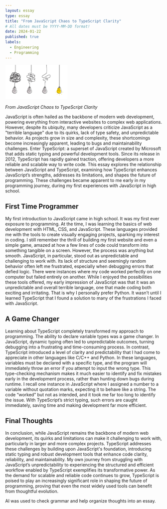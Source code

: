```yaml
---
layout: essay
type: essay
title: "From JavaScript Chaos to TypeScript Clarity"
# All dates must be YYYY-MM-DD format!
date: 2024-01-22
published: true
labels:
  - Engineering
  - Programming
---
```


<img width="200px" class="rounded float-start pe-4" src="../img/chaos_to_clarity.jpg">

*From JavaScript Chaos to TypeScript Clarity*

JavaScript is often hailed as the backbone of modern web development, powering everything from interactive websites to complex web applications. However, despite its ubiquity, many developers criticize JavaScript as a "terrible language" due to its quirks, lack of type safety, and unpredictable behavior. As projects grow in size and complexity, these shortcomings become increasingly apparent, leading to bugs and maintainability challenges. Enter TypeScript: a superset of JavaScript created by Microsoft that adds static typing and powerful development tools. Since its release in 2012, TypeScript has rapidly gained traction, offering developers a more reliable and scalable way to write code. This essay explores the relationship between JavaScript and TypeScript, examining how TypeScript enhances JavaScript’s strengths, addresses its limitations, and shapes the future of programming. These challenges became apparent to me early in my programming journey, during my first experiences with JavaScript in high school.

## First Time Programmer

My first introduction to JavaScript came in high school. It was my first ever exposure to programming. At the time, I was learning the basics of web development with HTML, CSS, and JavaScript. These languages provided me with the tools to create visually engaging projects, sparking my interest in coding. I still remember the thrill of building my first website and even a simple game, amazed at how a few lines of code could transform into something tangible on a screen. However, the process was anything but smooth. JavaScript, in particular, stood out as unpredictable and challenging to work with. Its lack of structure and seemingly random behavior often left me frustrated, especially when debugging errors that defied logic. There were instances where my code worked perfectly on one computer but failed entirely on another. While I enjoyed the possibilities these tools offered, my early impression of JavaScript was that it was an unpredictable and overall terrible language, one that made coding both exciting and irritating. That is why I personally prefer Python. It wasn’t until I learned TypeScript that I found a solution to many of the frustrations I faced with JavaScript.

## A Game Changer

Learning about TypeScript completely transformed my approach to programming. The ability to declare variable types was a game changer. In JavaScript, dynamic typing often led to unpredictable outcomes, turning debugging into a frustrating and time-consuming process. In contrast, TypeScript introduced a level of clarity and predictability that I had come to appreciate in other languages like C/C++ and Python. In these languages, variables must be declared with a specific type, and the program will immediately throw an error if you attempt to input the wrong type. This type-checking mechanism makes it much easier to identify and fix mistakes early in the development process, rather than hunting down bugs during runtime. I recall one instance in JavaScript where I assigned a number to a variable without quotation marks, expecting it to behave like a string. The code “worked” but not as intended, and it took me far too long to identify the issue. With TypeScript’s strict typing, such errors are caught immediately, saving time and making development far more efficient.

## Final Thoughts

In conclusion, while JavaScript remains the backbone of modern web development, its quirks and limitations can make it challenging to work with, particularly in larger and more complex projects. TypeScript addresses these challenges by building upon JavaScript's foundation, introducing static typing and robust development tools that enhance code clarity, reliability, and maintainability. My own journey from struggling with JavaScript’s unpredictability to experiencing the structured and efficient workflow enabled by TypeScript exemplifies its transformative power. As the demand for scalable and reliable code continues to grow, TypeScript is poised to play an increasingly significant role in shaping the future of programming, proving that even the most widely used tools can benefit from thoughtful evolution.



AI was used to check grammar and help organize thoughts into an essay.
